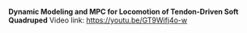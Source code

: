 **Dynamic Modeling and MPC for Locomotion of Tendon-Driven Soft Quadruped**
Video link: https://youtu.be/GT9Wifj4o-w
